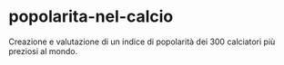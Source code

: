 # popolarita-nel-calcio
Creazione e valutazione di un indice di popolarità dei 300 calciatori più preziosi al mondo.
